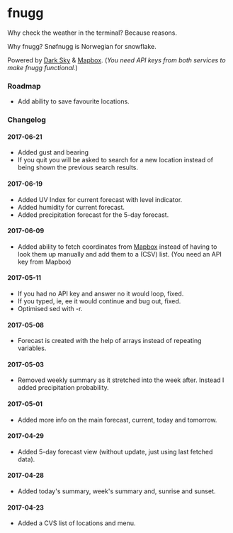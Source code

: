 # fnugg

Why check the weather in the terminal? Because reasons.

Why fnugg? Snøfnugg is Norwegian for snowflake.

Powered by [Dark Sky](http://darksky.net) & [Mapbox](https://www.mapbox.com).
(*You need API keys from both services to make fnugg functional.*)

### Roadmap

* Add ability to save favourite locations.

### Changelog

#### 2017-06-21
* Added gust and bearing
* If you quit you will be asked to search for a new location instead of being shown the previous search results.

#### 2017-06-19
* Added UV Index for current forecast with level indicator.
* Added humidity for current forecast.
* Added precipitation forecast for the 5-day forecast.

#### 2017-06-09
* Added ability to fetch coordinates from [Mapbox](https://www.mapbox.com) instead of having to look them up manually and add them to a (CSV) list. (You need an API key from Mapbox)

#### 2017-05-11
* If you had no API key and answer no it would loop, fixed.
* If you typed, ie, ee it would continue and bug out, fixed.
* Optimised sed with -r.

#### 2017-05-08
* Forecast is created with the help of arrays instead of repeating variables.

#### 2017-05-03
* Removed weekly summary as it stretched into the week after. Instead I added precipitation probability.

#### 2017-05-01
* Added more info on the main forecast, current, today and tomorrow.

#### 2017-04-29
* Added 5-day forecast view (without update, just using last fetched data).

#### 2017-04-28
* Added today's summary, week's summary and, sunrise and sunset.

#### 2017-04-23
* Added a CVS list of locations and menu.
